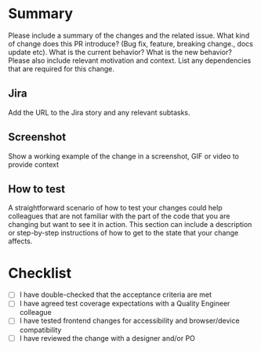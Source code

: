 # Summary
Please include a summary of the changes and the related issue.
What kind of change does this PR introduce? (Bug fix, feature, breaking change., docs update etc).
What is the current behavior? What is the new behavior?
Please also include relevant motivation and context.
List any dependencies that are required for this change.

## Jira
Add the URL to the Jira story and any relevant subtasks.

## Screenshot
Show a working example of the change in a screenshot, GIF or video to provide context

## How to test
A straightforward scenario of how to test your changes could help colleagues that are not familiar with the part of the code that you are changing but want to see it in action. This section can include a description or step-by-step instructions of how to get to the state that your change affects.

# Checklist
- [ ] I have double-checked that the acceptance criteria are met
- [ ] I have agreed test coverage expectations with a Quality Engineer colleague
- [ ] I have tested frontend changes for accessibility and browser/device compatibility
- [ ] I have reviewed the change with a designer and/or PO
